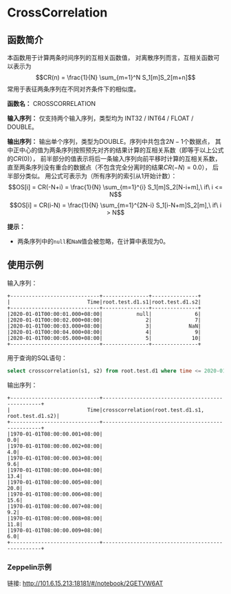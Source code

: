 # CrossCorrelation

## 函数简介

本函数用于计算两条时间序列的互相关函数值，
对离散序列而言，互相关函数可以表示为
$$CR(n) = \frac{1}{N} \sum_{m=1}^N S_1[m]S_2[m+n]$$
常用于表征两条序列在不同对齐条件下的相似度。

**函数名：** CROSSCORRELATION

**输入序列：** 仅支持两个输入序列，类型均为 INT32 / INT64 / FLOAT / DOUBLE。

**输出序列：** 输出单个序列，类型为DOUBLE。序列中共包含$2N-1$个数据点，
其中正中心的值为两条序列按照预先对齐的结果计算的互相关系数（即等于以上公式的$CR(0)$），
前半部分的值表示将后一条输入序列向前平移时计算的互相关系数，
直至两条序列没有重合的数据点（不包含完全分离时的结果$CR(-N)=0.0$），
后半部分类似。
用公式可表示为（所有序列的索引从1开始计数）：
$$OS[i] = CR(-N+i) = \frac{1}{N} \sum_{m=1}^{i} S_1[m]S_2[N-i+m],\ if\ i <= N$$
$$OS[i] = CR(i-N) = \frac{1}{N} \sum_{m=1}^{2N-i} S_1[i-N+m]S_2[m],\ if\ i > N$$

**提示：**

+ 两条序列中的`null`和`NaN`值会被忽略，在计算中表现为0。

## 使用示例

输入序列：
```
+-----------------------------+---------------+---------------+
|                         Time|root.test.d1.s1|root.test.d1.s2|
+-----------------------------+---------------+---------------+
|2020-01-01T00:00:01.000+08:00|           null|              6|
|2020-01-01T00:00:02.000+08:00|              2|              7|
|2020-01-01T00:00:03.000+08:00|              3|            NaN|
|2020-01-01T00:00:04.000+08:00|              4|              9|
|2020-01-01T00:00:05.000+08:00|              5|             10|
+-----------------------------+---------------+---------------+
```


用于查询的SQL语句：

```sql
select crosscorrelation(s1, s2) from root.test.d1 where time <= 2020-01-01 00:00:05
```

输出序列：
```
+-----------------------------+--------------------------------------------------+
|                         Time|crosscorrelation(root.test.d1.s1, root.test.d1.s2)|
+-----------------------------+--------------------------------------------------+
|1970-01-01T08:00:00.001+08:00|                                               0.0|
|1970-01-01T08:00:00.002+08:00|                                               4.0|
|1970-01-01T08:00:00.003+08:00|                                               9.6|
|1970-01-01T08:00:00.004+08:00|                                              13.4|
|1970-01-01T08:00:00.005+08:00|                                              20.0|
|1970-01-01T08:00:00.006+08:00|                                              15.6|
|1970-01-01T08:00:00.007+08:00|                                               9.2|
|1970-01-01T08:00:00.008+08:00|                                              11.8|
|1970-01-01T08:00:00.009+08:00|                                               6.0|
+-----------------------------+--------------------------------------------------+
```
### Zeppelin示例
链接: <http://101.6.15.213:18181/#/notebook/2GETVW6AT>
